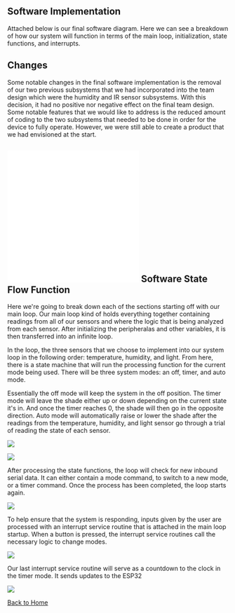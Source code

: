 **Software Implementation**
-
Attached below is our final software diagram. Here we can see a breakdown of how our system will function in terms of the main loop, initialization, state functions, and interrupts. 

Changes
-
Some notable changes in the final software implementation is the removal of our two previous subsystems that we had incorporated into the team design which were the humidity and IR sensor subsystems. With this decision, it had no positive nor negative effect on the final team design. Some notable features that we would like to address is the reduced amount of coding to the two subsystems that needed to be done in order for the device to fully operate. However, we were still able to create a product that we had envisioned at the start. 

![](vertopal_53e86d8e1b304e0fba1b8ab00a47e725/media/Final_Software_Implementation.pdf)
![](vertopal_53e86d8e1b304e0fba1b8ab00a47e725/media/Final_Software_Implementation.pdf)
**Software State Flow Function**
-
Here we're going to break down each of the sections starting off with our main loop. Our main loop kind of holds everything together containing readings from all of our sensors and where the logic that is being analyzed from each sensor. After initializing the peripheralas and other variables, it is then transferred into an infinite loop.

In the loop, the three sensors that we choose to implement into our system loop in the following order: temperature, humidity, and light. From here, there is a state machine that will run the processing function for the current mode being used. There will be three system modes: an off, timer, and auto mode. 

Essentially the off mode will keep the system in the off position. The timer mode will leave the shade either up or down depending on the current state it's in. And once the timer reaches 0, the shade will then go in the opposite direction. Auto mode will automatically raise or lower the shade after the readings from the temperature, humidity, and light sensor go through a trial of reading the state of each sensor.

![](vertopal_53e86d8e1b304e0fba1b8ab00a47e725/media/imageA.png)

![](vertopal_53e86d8e1b304e0fba1b8ab00a47e725/media/imageB.png)

After processing the state functions, the loop will check for new inbound serial data. It can either contain a mode command, to switch to a new mode, or a timer command. Once the process has been completed, the loop starts again.

![](vertopal_53e86d8e1b304e0fba1b8ab00a47e725/media/imageC.png)

To help ensure that the system is responding, inputs given by the user are processed with an interrupt service routine that is attached in the main loop startup. When a button is pressed, the interrupt service routines call the necessary logic to change modes. 


![](vertopal_53e86d8e1b304e0fba1b8ab00a47e725/media/imageD.png)

Our last interrupt service routine will serve as a countdown to the clock in the timer mode. It sends updates to the ESP32

![](vertopal_53e86d8e1b304e0fba1b8ab00a47e725/media/imageE.png)

[Back to Home](index)
